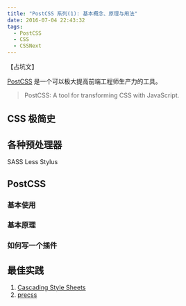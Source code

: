 ```yaml
---
title: "PostCSS 系列(1): 基本概念、原理与用法"
date: 2016-07-04 22:43:32
tags: 
  - PostCSS
  - CSS
  - CSSNext
---
```


【占坑文】

[PostCSS](http://postcss.org/) 是一个可以极大提高前端工程师生产力的工具。

> PostCSS:
> A tool for transforming CSS with JavaScript.

<!-- more -->

## CSS 极简史

## 各种预处理器

SASS
Less
Stylus

## PostCSS

### 基本使用

### 基本原理

### 如何写一个插件

## 最佳实践



1. [Cascading Style Sheets](https://en.wikipedia.org/wiki/Cascading_Style_Sheets)
2. [precss](https://github.com/jonathantneal/precss)